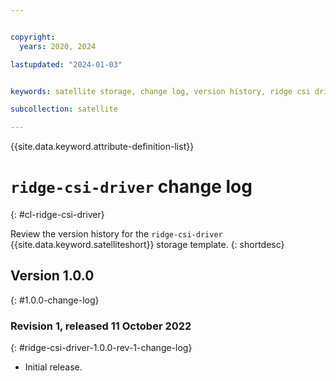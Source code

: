 ```yaml
---


copyright:
  years: 2020, 2024

lastupdated: "2024-01-03"


keywords: satellite storage, change log, version history, ridge csi driver

subcollection: satellite

---
```


{{site.data.keyword.attribute-definition-list}}

# `ridge-csi-driver` change log
{: #cl-ridge-csi-driver}

Review the version history for the `ridge-csi-driver` {{site.data.keyword.satelliteshort}} storage template.
{: shortdesc}

## Version 1.0.0
{: #1.0.0-change-log}


### Revision 1, released 11 October 2022
{: #ridge-csi-driver-1.0.0-rev-1-change-log}


- Initial release.



